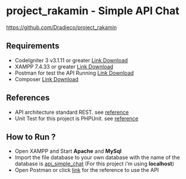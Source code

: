 # project_rakamin - Simple API Chat

https://github.com/Dradieco/project_rakamin

## Requirements

- CodeIgniter 3 v3.1.11 or greater [Link Download](https://codeigniter.com/userguide3/installation/downloads.html)
- XAMPP 7.4.33 or greater [Link Download](https://www.apachefriends.org/download.html)
- Postman for test the API Running [Link Download](https://www.postman.com/downloads/)
- Composer [Link Download](https://getcomposer.org/)

## References

- API architecture standard REST. see [reference](https://github.com/chriskacerguis/codeigniter-restserver)
- Unit Test for this project is PHPUnit. see [reference](https://github.com/kenjis/ci-phpunit-test)

## How to Run ?

- Open XAMPP and Start **Apache** and **MySql**
- Import the file database to your own database with the name of the database is [api_simple_chat](https://github.com/Dradieco/project_rakamin/tree/main/database) (For this project i'm using **localhost**)
- Open Postman or click [link](https://www.postman.com/rickyraven20/workspace/mini-project-rakamin) for the reference to use the API
